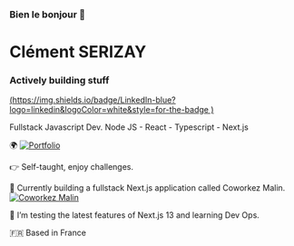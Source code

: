 ### Bien le bonjour 👋

# Clément SERIZAY
### Actively building stuff

[(https://img.shields.io/badge/LinkedIn-blue?logo=linkedin&logoColor=white&style=for-the-badge
)](https://www.linkedin.com/in/cl%C3%A9ment-serizay-044911262/) 

Fullstack Javascript Dev.
Node JS - React - Typescript - Next.js

🌍 [![Portfolio](https://img.shields.io/badge/-Portfolio-blue)](https://www.clementserizay.com/) 

:point_right: Self-taught, enjoy challenges.

:rocket: Currently building a fullstack Next.js application called Coworkez Malin. [![Coworkez Malin](https://img.shields.io/badge/CoworkezMalin-yellow)](https://www.coworkezmalin.com/)

:book: I’m testing the latest features of Next.js 13 and learning Dev Ops. 

:fr: Based in France
